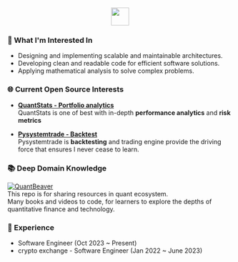 <h1 align="center"><img height="40" src="https://cdn3.emoji.gg/emojis/8443-mcrlogo.gif"></h1>

### 🔭 What I'm Interested In
- Designing and implementing scalable and maintainable architectures.
- Developing clean and readable code for efficient software solutions.
- Applying mathematical analysis to solve complex problems.

### 🌐 Current Open Source Interests
- **[QuantStats - Portfolio analytics](https://github.com/ranaroussi/quantstats)**  
QuantStats is one of best with in-depth **performance analytics** and **risk metrics**

- **[Pysystemtrade - Backtest](https://github.com/robcarver17/pysystemtrade)**   
Pysystemtrade is **backtesting** and trading engine provide the driving force that ensures I never cease to learn. 


### 📚 Deep Domain Knowledge
[![QuantBeaver](https://github-readme-stats.vercel.app/api/pin/?username=quant-beaver&repo=Happy-Math-Journey)](https://github.com/quant-beaver)  
This repo is for sharing resources in quant ecosystem.  
Many books and videos to code, for learners to explore the depths of quantitative finance and technology.

### 💼 Experience
- Software Engineer (Oct 2023 ~ Present)
- crypto exchange - Software Engineer (Jan 2022 ~ June 2023)

<!-- <p align= "left">
  <img height= "150" src="https://github-readme-stats.vercel.app/api?username=JayFreemandev&theme=react&show_icons=true&include_all_commits=true" />
  <img height= "150" src="https://leetcard.jacoblin.cool/JayFreemandev?theme=unicorn">
</p> --!>
